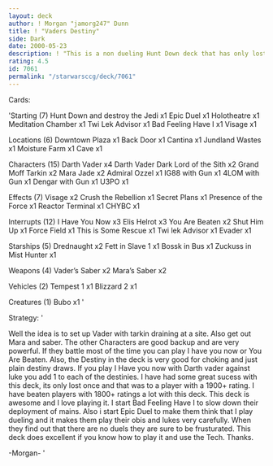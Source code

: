 ```yaml
---
layout: deck
author: ! Morgan "jamorg247" Dunn
title: ! "Vaders Destiny"
side: Dark
date: 2000-05-23
description: ! "This is a non dueling Hunt Down deck that has only lost one game ever."
rating: 4.5
id: 7061
permalink: "/starwarsccg/deck/7061"
---
```

Cards: 

'Starting (7)
Hunt Down and destroy the Jedi x1
Epic Duel x1
Holotheatre x1
Meditation Chamber x1
Twi Lek Advisor x1
Bad Feeling Have I x1
Visage x1

Locations (6)
Downtown Plaza x1
Back Door x1
Cantina x1
Jundland Wastes x1
Moisture Farm x1
Cave x1

Characters (15)
Darth Vader x4
Darth Vader Dark Lord of the Sith x2
Grand Moff Tarkin x2
Mara Jade x2
Admiral Ozzel x1
IG88 with Gun x1
4LOM with Gun x1
Dengar with Gun x1
U3PO x1

Effects (7)
Visage x2
Crush the Rebellion x1
Secret Plans x1
Presence of the Force x1
Reactor Terminal x1
CHYBC x1

Interrupts (12)
I Have You Now x3
Elis Helrot x3
You Are Beaten x2
Shut Him Up x1
Force Field x1
This is Some Rescue x1
Twi lek Advisor x1
Evader x1

Starships (5)
Drednaught x2
Fett in Slave 1 x1
Bossk in Bus x1
Zuckuss in Mist Hunter x1

Weapons (4)
Vader’s Saber x2
Mara’s Saber x2

Vehicles (2)
Tempest 1 x1
Blizzard 2 x1

Creatures (1)
Bubo x1
'

Strategy: '

Well the idea is to set up Vader with tarkin draining at a site.  Also get out Mara and saber.  The other Characters are good backup and are very powerful.  If they battle most of the time you can play I have you now or You Are Beaten.  Also, the Destiny in the deck is very good for choking and just plain destiny draws.	If you play I Have you now with Darth vader against luke you add 1 to each of the destinies.  I have had some great sucess with this deck, its only lost once and that was to a player with a 1900+ rating.  I have beaten players with 1800+ ratings a lot with this deck.  This deck is awesome and I love playing it.  I start Bad Feeling Have I to slow down their deployment of mains.  Also i start Epic Duel to make them think that I play dueling and it makes them play their obis and lukes very carefully.  When they find out that there are no duels they are sure to be frusturated.  This deck does excellent if you know how to play it and use the Tech.  Thanks.

-Morgan-
'
